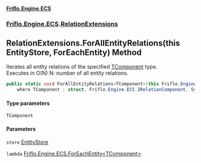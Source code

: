 #### [Friflo.Engine.ECS](index.md 'index')
### [Friflo.Engine.ECS](Friflo.Engine.ECS.md 'Friflo.Engine.ECS').[RelationExtensions](RelationExtensions.md 'Friflo.Engine.ECS.RelationExtensions')

## RelationExtensions.ForAllEntityRelations<TComponent>(this EntityStore, ForEachEntity<TComponent>) Method

Iterates all entity relations of the specified [TComponent](RelationExtensions.ForAllEntityRelations_TComponent_(thisEntityStore,ForEachEntity_TComponent_).md#Friflo.Engine.ECS.RelationExtensions.ForAllEntityRelations_TComponent_(thisFriflo.Engine.ECS.EntityStore,Friflo.Engine.ECS.ForEachEntity_TComponent_).TComponent 'Friflo.Engine.ECS.RelationExtensions.ForAllEntityRelations<TComponent>(this Friflo.Engine.ECS.EntityStore, Friflo.Engine.ECS.ForEachEntity<TComponent>).TComponent') type.<br/>
Executes in O(N) N: number of all entity relations.

```csharp
public static void ForAllEntityRelations<TComponent>(this Friflo.Engine.ECS.EntityStore store, Friflo.Engine.ECS.ForEachEntity<TComponent> lambda)
    where TComponent : struct, Friflo.Engine.ECS.IRelationComponent, System.ValueType, System.ValueType;
```
#### Type parameters

<a name='Friflo.Engine.ECS.RelationExtensions.ForAllEntityRelations_TComponent_(thisFriflo.Engine.ECS.EntityStore,Friflo.Engine.ECS.ForEachEntity_TComponent_).TComponent'></a>

`TComponent`
#### Parameters

<a name='Friflo.Engine.ECS.RelationExtensions.ForAllEntityRelations_TComponent_(thisFriflo.Engine.ECS.EntityStore,Friflo.Engine.ECS.ForEachEntity_TComponent_).store'></a>

`store` [EntityStore](EntityStore.md 'Friflo.Engine.ECS.EntityStore')

<a name='Friflo.Engine.ECS.RelationExtensions.ForAllEntityRelations_TComponent_(thisFriflo.Engine.ECS.EntityStore,Friflo.Engine.ECS.ForEachEntity_TComponent_).lambda'></a>

`lambda` [Friflo.Engine.ECS.ForEachEntity&lt;](ForEachEntity_T1_(T1,Entity).md 'Friflo.Engine.ECS.ForEachEntity<T1>(T1, Friflo.Engine.ECS.Entity)')[TComponent](RelationExtensions.ForAllEntityRelations_TComponent_(thisEntityStore,ForEachEntity_TComponent_).md#Friflo.Engine.ECS.RelationExtensions.ForAllEntityRelations_TComponent_(thisFriflo.Engine.ECS.EntityStore,Friflo.Engine.ECS.ForEachEntity_TComponent_).TComponent 'Friflo.Engine.ECS.RelationExtensions.ForAllEntityRelations<TComponent>(this Friflo.Engine.ECS.EntityStore, Friflo.Engine.ECS.ForEachEntity<TComponent>).TComponent')[&gt;](ForEachEntity_T1_(T1,Entity).md 'Friflo.Engine.ECS.ForEachEntity<T1>(T1, Friflo.Engine.ECS.Entity)')